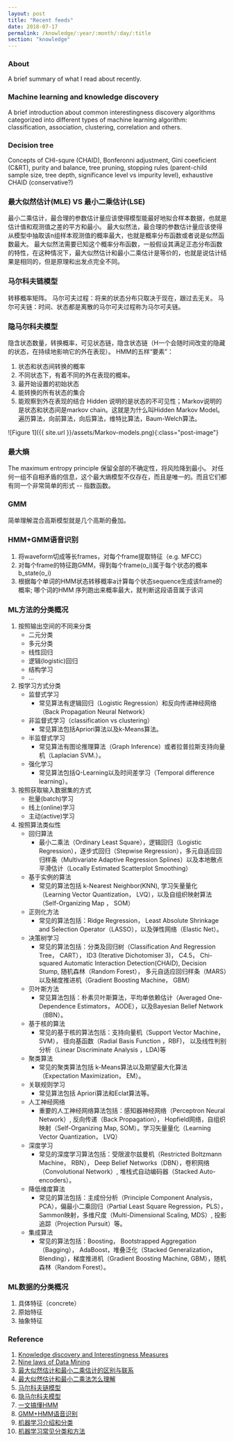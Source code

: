 ```yaml
---
layout: post
title: "Recent feeds"
date: 2018-07-17
permalink: /knowledge/:year/:month/:day/:title
section: "knowledge"
---
```


### About
A brief summary of what I read about recently.

### Machine learning and knowledge discovery
A brief introduction about common interestingness discovery algorithms categorized into different types of machine learning algorithm: classification, association, clustering, correlation and others.

### Decision tree
Concepts of CHI-squre (CHAID), Bonferonni adjustment, Gini coeeficient (C&RT), purity and balance, tree pruning, stopping rules (parent-child sample size, tree depth, significance level vs impurity level), exhaustive CHAID (conservative?)

### 最大似然估计(MLE) VS 最小二乘估计(LSE)
最小二乘估计，最合理的参数估计量应该使得模型能最好地拟合样本数据，也就是估计值和观测值之差的平方和最小。
最大似然法，最合理的参数估计量应该使得从模型中抽取该n组样本观测值的概率最大，也就是概率分布函数或者说是似然函数最大。
最大似然法需要已知这个概率分布函数，一般假设其满足正态分布函数的特性，在这种情况下，最大似然估计和最小二乘估计是等价的，也就是说估计结果是相同的，但是原理和出发点完全不同。

### 马尔科夫链模型
转移概率矩阵。
马尔可夫过程：将来的状态分布只取决于现在，跟过去无关。
马尔可夫链：时间、状态都是离散的马尔可夫过程称为马尔可夫链。

### 隐马尔科夫模型
隐含状态数量，转换概率，可见状态链，隐含状态链（H一个会随时间改变的隐藏的状态，在持续地影响它的外在表现）。
HMM的五样“要素”：
1. 状态和状态间转换的概率
2. 不同状态下，有着不同的外在表现的概率。
3. 最开始设置的初始状态
4. 能转换的所有状态的集合
5. 能观察到外在表现的结合
Hidden 说明的是状态的不可见性；Markov说明的是状态和状态间是markov chain。这就是为什么叫Hidden Markov Model。
遍历算法，向前算法，向后算法，维特比算法，Baum-Welch算法。

![Figure 1]({{ site.url }}/assets/Markov-models.png){:class="post-image"}

### 最大熵
The maximum entropy principle 保留全部的不确定性，将风险降到最小。
对任何一组不自相矛盾的信息，这个最大熵模型不仅存在，而且是唯一的。而且它们都有同一个非常简单的形式 -- 指数函数。

### GMM
简单理解混合高斯模型就是几个高斯的叠加。

### HMM+GMM语音识别
1. 将waveform切成等长frames，对每个frame提取特征（e.g. MFCC）
2. 对每个frame的特征跑GMM，得到每个frame(o_i)属于每个状态的概率b_state(o_i)
3. 根据每个单词的HMM状态转移概率a计算每个状态sequence生成该frame的概率; 哪个词的HMM 序列跑出来概率最大，就判断这段语音属于该词

### ML方法的分类概况
1. 按照输出空间的不同来分类
    - 二元分类
    - 多元分类
    - 线性回归
    - 逻辑(logistic)回归
    - 结构学习
    - ...
2. 按学习方式分类
    - 监督式学习
        - 常见算法有逻辑回归（Logistic Regression）和反向传递神经网络（Back Propagation Neural Network）
    - 非监督式学习（classification vs clustering）
        - 常见算法包括Apriori算法以及k-Means算法。
    - 半监督式学习
        - 常见算法有图论推理算法（Graph Inference）或者拉普拉斯支持向量机（Laplacian SVM.）。
    - 强化学习
        - 常见算法包括Q-Learning以及时间差学习（Temporal difference learning）。
3. 按照获取输入数据集的方式
    - 批量(batch)学习
    - 线上(online)学习
    - 主动(active)学习
4. 按照算法类似性
    - 回归算法
        - 最小二乘法（Ordinary Least Square），逻辑回归（Logistic Regression），逐步式回归（Stepwise Regression），多元自适应回归样条（Multivariate Adaptive Regression Splines）以及本地散点平滑估计（Locally Estimated Scatterplot Smoothing）
    - 基于实例的算法
        - 常见的算法包括 k-Nearest Neighbor(KNN), 学习矢量量化（Learning Vector Quantization， LVQ），以及自组织映射算法（Self-Organizing Map ， SOM）
    - 正则化方法
        - 常见的算法包括：Ridge Regression， Least Absolute Shrinkage and Selection Operator（LASSO），以及弹性网络（Elastic Net）。
    -  决策树学习
        - 常见的算法包括：分类及回归树（Classification And Regression Tree， CART）， ID3 (Iterative Dichotomiser 3)， C4.5， Chi-squared Automatic Interaction Detection(CHAID), Decision Stump, 随机森林（Random Forest）， 多元自适应回归样条（MARS）以及梯度推进机（Gradient Boosting Machine， GBM）
    - 贝叶斯方法
        - 常见算法包括：朴素贝叶斯算法，平均单依赖估计（Averaged One-Dependence Estimators， AODE），以及Bayesian Belief Network（BBN）。
    - 基于核的算法
        - 常见的基于核的算法包括：支持向量机（Support Vector Machine， SVM）， 径向基函数（Radial Basis Function ，RBF)， 以及线性判别分析（Linear Discriminate Analysis ，LDA)等
    - 聚类算法
        - 常见的聚类算法包括 k-Means算法以及期望最大化算法（Expectation Maximization， EM）。
    - 关联规则学习
        - 常见算法包括 Apriori算法和Eclat算法等。
    - 人工神经网络
        - 重要的人工神经网络算法包括：感知器神经网络（Perceptron Neural Network）, 反向传递（Back Propagation）， Hopfield网络，自组织映射（Self-Organizing Map, SOM）。学习矢量量化（Learning Vector Quantization， LVQ）
    - 深度学习
        - 常见的深度学习算法包括：受限波尔兹曼机（Restricted Boltzmann Machine， RBN）， Deep Belief Networks（DBN），卷积网络（Convolutional Network）, 堆栈式自动编码器（Stacked Auto-encoders）。
    - 降低维度算法
        - 常见的算法包括：主成份分析（Principle Component Analysis， PCA），偏最小二乘回归（Partial Least Square Regression，PLS）， Sammon映射，多维尺度（Multi-Dimensional Scaling, MDS）,  投影追踪（Projection Pursuit）等。
    - 集成算法
        - 常见的算法包括：Boosting， Bootstrapped Aggregation（Bagging）， AdaBoost，堆叠泛化（Stacked Generalization， Blending），梯度推进机（Gradient Boosting Machine, GBM），随机森林（Random Forest）。

### ML数据的分类概况
1. 具体特征（concrete）
2. 原始特征
3. 抽象特征

### Reference
1. [Knowledge discovery and Interestingness Measures](https://pdfs.semanticscholar.org/e626/a350597cbbbd02f4b7b017c5db0862d4ccdc.pdf)
2. [Nine laws of Data Mining](http://khabaza.codimension.net/index_files/9laws.htm)
3. [最大似然估计和最小二乘估计的区别与联系](https://blog.csdn.net/xidianzhimeng/article/details/20847289)
4. [最大似然估计和最小二乘法怎么理解](https://www.zhihu.com/question/20447622)
5. [马尔科夫链模型](https://www.zhihu.com/question/26665048) 
6. [隐马尔科夫模型](https://www.zhihu.com/question/20962240)
7. [一文搞懂HMM](http://www.cnblogs.com/skyme/p/4651331.html)
8. [GMM+HMM语音识别](https://blog.csdn.net/abcjennifer/article/details/27346787)
9. [机器学习介绍和分类](https://blog.csdn.net/databatman/article/details/49184451)
10. [机器学习常见分类和方法](https://www.ctocio.com/hotnews/15919.html)